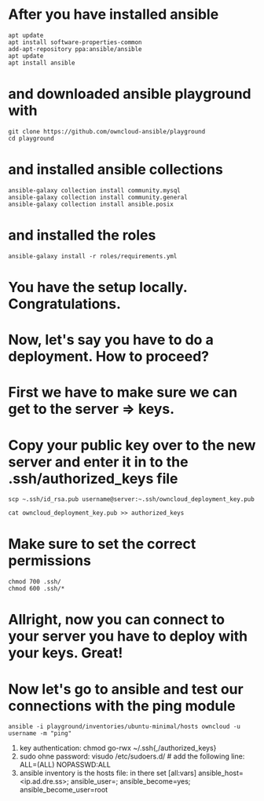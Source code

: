 # After you have installed ansible

```
apt update
apt install software-properties-common
add-apt-repository ppa:ansible/ansible
apt update
apt install ansible
```

# and downloaded ansible playground with

```
git clone https://github.com/owncloud-ansible/playground
cd playground
```
# and installed ansible collections

```
ansible-galaxy collection install community.mysql
ansible-galaxy collection install community.general
ansible-galaxy collection install ansible.posix
```

# and installed the roles

```
ansible-galaxy install -r roles/requirements.yml
```

# You have the setup locally. Congratulations.
# Now, let's say you have to do a deployment. How to proceed?

# First we have to make sure we can get to the server => keys.

# Copy your public key over to the new server and enter it in to the .ssh/authorized_keys file

`scp ~.ssh/id_rsa.pub username@server:~.ssh/owncloud_deployment_key.pub`

```
cat owncloud_deployment_key.pub >> authorized_keys
```

# Make sure to set the correct permissions

```
chmod 700 .ssh/
chmod 600 .ssh/*
```

# Allright, now you can connect to your server you have to deploy with your keys. Great!

# Now let's go to ansible and test our connections with the ping module

```
ansible -i playground/inventories/ubuntu-minimal/hosts owncloud -u username -m "ping"
```

1. key authentication: chmod go-rwx ~/.ssh{,/authorized_keys}
2. sudo ohne password: visudo /etc/sudoers.d/<username> # add the following line: ALL=(ALL) NOPASSWD:ALL
3. ansible inventory is the hosts file: in there set [all:vars] ansible_host=<ip.ad.dre.ss>; ansible_user=<ssh login user>; ansible_become=yes; ansible_become_user=root
